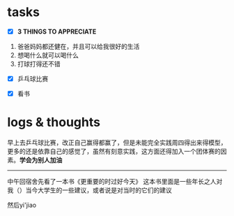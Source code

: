 # tasks
- [x] **3 THINGS TO APPRECIATE**
1. 爸爸妈妈都还健在，并且可以给我很好的生活
2. 想喝什么就可以喝什么
3. 打球打得还不错
- [x] 乒乓球比赛
- [x] 看书


# logs & thoughts

早上去乒乓球比赛，改正自己赢得都赢了，但是未能完全实践周四得出来得模型，更多的还是依靠自己的感觉了，虽然有刻意实践，这方面还得加入一个团体赛的因素。**学会为别人加油**

---
中午回宿舍先看了一本书《更重要的时过好今天》
这本书里面是一些年长之人对我（）当今大学生的一些建议，或者说是对当时的它们的建议

然后yi'jiao


